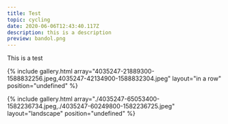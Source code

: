```yaml
---
title: Test
topic: cycling
date: 2020-06-06T12:43:40.117Z
description: this is a description
preview: bandol.png
---
```

This is a test

{% include gallery.html array="4035247-21889300-1588832256.jpeg,4035247-42134900-1588832304.jpeg" layout="in a row" position="undefined" %}

{% include gallery.html array="./4035247-65053400-1582236734.jpeg,./4035247-60249800-1582236725.jpeg" layout="landscape" position="undefined" %}